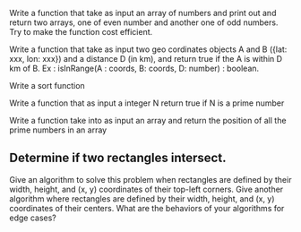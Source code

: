 
Write a function that take as input an array of numbers and print out and return two arrays, one of even number and another one of odd numbers. Try to make the function cost efficient.


Write a function that take as input  two geo cordinates objects A and B ({lat: xxx, lon: xxx})  and a distance D (in km), and return true if the A is within D km of B.
Ex :
isInRange(A : coords, B: coords, D: number) : boolean. 


Write a sort function 

Write a function that as input a integer N return true if N is a prime number

Write a function take into as input  an array and return the position of all the prime numbers in an array



## Determine if two rectangles intersect.

Give an algorithm to solve this problem when rectangles are defined by their width, height, and (x, y) coordinates of their top-left corners.
Give another algorithm where rectangles are defined by their width, height, and (x, y) coordinates of their centers.
What are the behaviors of your algorithms for edge cases?
